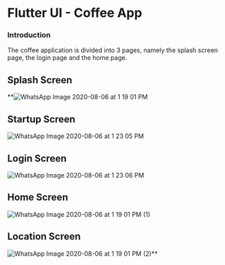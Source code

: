 # Flutter UI - Coffee App



### Introduction

The coffee application is divided into 3 pages, namely the splash screen page, the login page and the home page.

## Splash Screen

**![WhatsApp Image 2020-08-06 at 1 19 01 PM](https://user-images.githubusercontent.com/66554769/89506783-400a7380-d7e9-11ea-8ef6-b70d4147386e.jpeg)

## Startup Screen
![WhatsApp Image 2020-08-06 at 1 23 05 PM](https://user-images.githubusercontent.com/66554769/89506799-43056400-d7e9-11ea-8a96-59a2c835bc47.jpeg)

## Login Screen
![WhatsApp Image 2020-08-06 at 1 23 06 PM](https://user-images.githubusercontent.com/66554769/89506802-44cf2780-d7e9-11ea-8944-f3c2e63d1f34.jpeg)

## Home Screen
![WhatsApp Image 2020-08-06 at 1 19 01 PM (1)](https://user-images.githubusercontent.com/66554769/89506790-413ba080-d7e9-11ea-889a-e3537c9fd265.jpeg)

## Location Screen
![WhatsApp Image 2020-08-06 at 1 19 01 PM (2)](https://user-images.githubusercontent.com/66554769/89506794-426ccd80-d7e9-11ea-8b29-7a5bd8ed5415.jpeg)**





